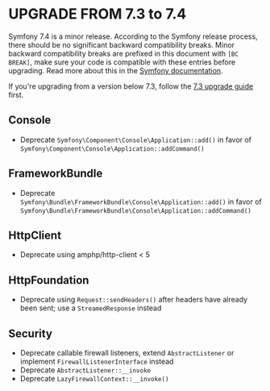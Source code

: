 UPGRADE FROM 7.3 to 7.4
=======================

Symfony 7.4 is a minor release. According to the Symfony release process, there should be no significant
backward compatibility breaks. Minor backward compatibility breaks are prefixed in this document with
`[BC BREAK]`, make sure your code is compatible with these entries before upgrading.
Read more about this in the [Symfony documentation](https://symfony.com/doc/7.4/setup/upgrade_minor.html).

If you're upgrading from a version below 7.3, follow the [7.3 upgrade guide](UPGRADE-7.3.md) first.

Console
-------

 * Deprecate `Symfony\Component\Console\Application::add()` in favor of `Symfony\Component\Console\Application::addCommand()`

FrameworkBundle
---------------

 * Deprecate `Symfony\Bundle\FrameworkBundle\Console\Application::add()` in favor of `Symfony\Bundle\FrameworkBundle\Console\Application::addCommand()`

HttpClient
----------

 * Deprecate using amphp/http-client < 5

HttpFoundation
--------------

 * Deprecate using `Request::sendHeaders()` after headers have already been sent; use a `StreamedResponse` instead

Security
--------

 * Deprecate callable firewall listeners, extend `AbstractListener` or implement `FirewallListenerInterface` instead
 * Deprecate `AbstractListener::__invoke`
 * Deprecate `LazyFirewallContext::__invoke()`
